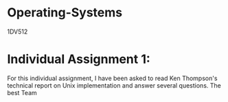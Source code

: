 # Operating-Systems
1DV512

# Individual Assignment 1: 
For this individual assignment, I have been asked to read Ken Thompson's technical report on Unix implementation and answer several questions.
The best Team
